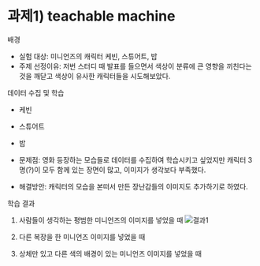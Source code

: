 # 과제1) teachable machine

 배경
* 실험 대상: 미니언즈의 캐릭터 케빈, 스튜어트, 밥
* 주제 선정이유: 저번 스터디 때 발표를 들으면서 색상이 분류에 큰 영향을 끼친다는 것을 깨닫고 색상이 유사한 캐릭터들을 시도해보았다.

데이터 수집 및 학습
* 케빈
* 스튜어트
* 밥

* 문제점: 영화 등장하는 모습들로 데이터를 수집하여 학습시키고 싶었지만 캐릭터 3명(?)이 모두 함께 있는 장면이 많고, 이미지가 생각보다 부족했다.
* 해결방안: 캐릭터의 모습을 본떠서 만든 장난감들의 이미지도 추가하기로 하였다.

학습 결과

1. 사람들이 생각하는 평범한 미니언즈의 이미지를 넣었을 때
![결과1](https://github.com/sejongsmarcle/2024_Spring_SMARCLE_Snaegi_Study/assets/162878532/ea584c3e-8498-4464-953d-e29297fe4ebd)

2. 다른 복장을 한 미니언즈 이미지를 넣었을 때

3. 상체만 있고 다른 색의 배경이 있는 미니언즈 이미지를 넣었을 때
